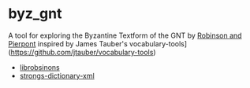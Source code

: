 # byz_gnt
A tool for exploring the Byzantine Textform of the GNT by [Robinson and Pierpont](https://github.com/byztxt/byzantine-majority-text) inspired by James Tauber's vocabulary-tools](https://github.com/jtauber/vocabulary-tools)



* [librobsinons](https://github.com/byztxt/librobinson)
* [strongs-dictionary-xml](https://github.com/morphgnt/strongs-dictionary-xml)
